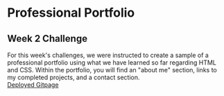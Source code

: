 # Professional Portfolio
## Week 2 Challenge
For this week's challenges, we were instructed to create a sample of a professional portfolio using what we have learned so far regarding HTML and CSS.  Within the portfolio, you will find an "about me" section, links to my completed projects, and a contact section.  
[Deployed Gitpage]()
